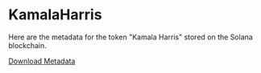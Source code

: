 # KamalaHarris
Here are the metadata for the token "Kamala Harris" stored on the Solana blockchain.

[Download Metadata](https://kamalaharrissol.github.io/metadata.json)
